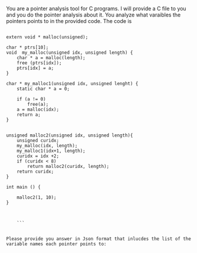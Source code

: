 You are a pointer analysis tool for C programs. I will provide a C file to you and you do the pointer analysis about it. You analyze what varaibles the pointers points to in the provided code. The code is 
``` 
    
extern void * malloc(unsigned);

char * ptrs[10];
void  my_malloc(unsigned idx, unsigned length) {
    char * a = malloc(length);
    free (ptrs[idx]);
    ptrs[idx] = a;
}

char * my_malloc1(unsigned idx, unsigned lenght) {
    static char * a = 0;

    if (a != 0) 
        free(a);
    a = malloc(idx);
    return a;
}


unsigned malloc2(unsigned idx, unsigned length){
    unsigned curidx;
    my_malloc(idx, length);
    my_malloc1(idx+1, length);
    curidx = idx +2; 
    if (curidx < 8) 
        return malloc2(curidx, length);
    return curidx;
}

int main () {

    malloc2(1, 10);
}


 
    ```


Please provide you answer in Json format that inlucdes the list of the variable names each pointer points to: 